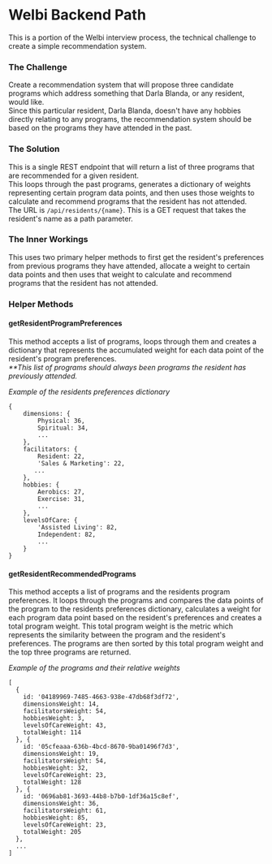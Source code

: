 # Welbi Backend Path

 This is a portion of the Welbi interview process, the technical challenge to create a simple recommendation system.

### The Challenge

Create a recommendation system that will propose three candidate programs which address something that Darla Blanda, or any resident, would like. <br>
Since this particular resident, Darla Blanda, doesn't have any hobbies directly relating to any programs, the recommendation system should be based on the programs they have attended in the past.

### The Solution

This is a single REST endpoint that will return a list of three programs that are recommended for a given resident. <br>
This loops through the past programs, generates a dictionary of weights representing certain program data points, and then uses those weights to calculate and recommend programs that the resident has not attended.  <br>
The URL is `/api/residents/{name}`. This is a GET request that takes the resident's name as a path parameter.

### The Inner Workings

This uses two primary helper methods to first get the resident's preferences from previous programs they have attended, allocate a weight to certain data points and then uses that weight to calculate and recommend programs that the resident has not attended.

### Helper Methods

#### getResidentProgramPreferences

This method accepts a list of programs, loops through them and creates a dictionary that represents the accumulated weight for each data point of the resident's program preferences.  <br>
_**This list of programs should always been programs the resident has previously attended._

_Example of the residents preferences dictionary_
```
{
    dimensions: {
        Physical: 36,
        Spiritual: 34,
        ...
    },
    facilitators: {
        Resident: 22,
        'Sales & Marketing': 22,
       ... 
    },
    hobbies: {
        Aerobics: 27,
        Exercise: 31,
        ...
    },
    levelsOfCare: {
        'Assisted Living': 82,
        Independent: 82,
        ...
    }
}
```

#### getResidentRecommendedPrograms

This method accepts a list of programs and the residents program preferences. It loops through the programs and compares the data points of the program to the residents preferences dictionary, calculates a weight for each program data point based on the resident's preferences and creates a total program weight. This total program weight is the metric which represents the similarity between the program and the resident's preferences. The programs are then sorted by this total program weight and the top three programs are returned.

_Example of the programs and their relative weights_
```
[
  {
    id: '04189969-7485-4663-938e-47db68f3df72',
    dimensionsWeight: 14,
    facilitatorsWeight: 54,
    hobbiesWeight: 3,
    levelsOfCareWeight: 43,
    totalWeight: 114
  }, {
    id: '05cfeaaa-636b-4bcd-8670-9ba01496f7d3',
    dimensionsWeight: 19,
    facilitatorsWeight: 54,
    hobbiesWeight: 32,
    levelsOfCareWeight: 23,
    totalWeight: 128
  }, {
    id: '0696ab81-3693-44b8-b7b0-1df36a15c8ef',
    dimensionsWeight: 36,
    facilitatorsWeight: 61,
    hobbiesWeight: 85,
    levelsOfCareWeight: 23,
    totalWeight: 205
  },
  ...
]
```